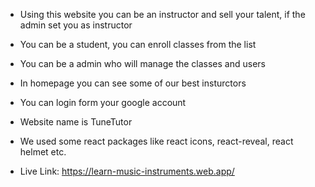 * Using this website you can be an instructor and sell your talent, if the admin set you as instructor
* You can be a student, you can enroll classes from the list
* You can be a admin who will manage the classes and users
* In homepage you can see some of our best insturctors
* You can login form your google account 


* Website name is TuneTutor
* We used some react packages like react icons, react-reveal, react helmet etc.
* Live Link:   https://learn-music-instruments.web.app/